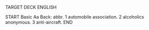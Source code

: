 TARGET DECK
ENGLISH

START
Basic
Aa
Back: abbr. 1 automobile association. 2 alcoholics anonymous. 3 anti-aircraft.
END
